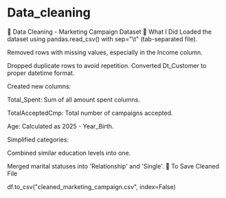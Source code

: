 # Data_cleaning
🧹 Data Cleaning - Marketing Campaign Dataset
🔧 What I Did
Loaded the dataset using pandas.read_csv() with sep="\t" (tab-separated file).

Removed rows with missing values, especially in the Income column.

Dropped duplicate rows to avoid repetition.
Converted Dt_Customer to proper datetime format.

Created new columns:

Total_Spent: Sum of all amount spent columns.

TotalAcceptedCmp: Total number of campaigns accepted.

Age: Calculated as 2025 - Year_Birth.

Simplified categories:

Combined similar education levels into one.

Merged marital statuses into 'Relationship' and 'Single'.
📁 To Save Cleaned File

df.to_csv("cleaned_marketing_campaign.csv", index=False)
